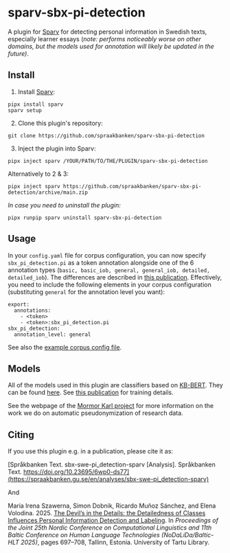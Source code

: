 # sparv-sbx-pi-detection  

A plugin for [Sparv](https://spraakbanken.gu.se/sparv/) for detecting personal information in Swedish texts, especially learner essays (_note: performs noticeably worse on other domains, but the models used for annotation will likely be updated in the future)_.  

## Install

1. Install [Sparv](https://spraakbanken.gu.se/sparv/):  
```
pipx install sparv
sparv setup
```

2. Clone this plugin's repository:  
```
git clone https://github.com/spraakbanken/sparv-sbx-pi-detection
```

3. Inject the plugin into Sparv:  
```
pipx inject sparv /YOUR/PATH/TO/THE/PLUGIN/sparv-sbx-pi-detection
```

Alternatively to 2 & 3:
```
pipx inject sparv https://github.com/spraakbanken/sparv-sbx-pi-detection/archive/main.zip
```

_In case you need to uninstall the plugin:_  
```
pipx runpip sparv uninstall sparv-sbx-pi-detection
```

## Usage

In your `config.yaml` file for corpus configuration, you can now specify `sbx_pi_detection.pi` as a token annotation alongside one of the 6 annotation types (`basic, basic_iob, general, general_iob, detailed, detailed_iob`). The differences are described in [this publication](https://aclanthology.org/2025.nodalida-1.70/). Effectively, you need to include the following elements in your corpus configuration (substituting `general` for the annotation level you want):  

```
export:
  annotations:
    - <token>
    - <token>:sbx_pi_detection.pi
sbx_pi_detection:
  annotation_level: general
```

See also the [example corpus config file](https://github.com/spraakbanken/sparv-sbx-pi-detection/blob/main/sbx_pi_detection/testkorpus/config.yaml).

## Models

All of the models used in this plugin are classifiers based on [KB-BERT](https://huggingface.co/KB/bert-base-swedish-cased). They can be found [here](https://huggingface.co/collections/Turtilla/pi-detection-and-labeling-6822fbc8fbccfc2527c019ba). See [this publication](https://aclanthology.org/2025.nodalida-1.70/) for training details.  

See the webpage of the [Mormor Karl project](https://mormor-karl.github.io/) for more information on the work we do on automatic pseudonymization of research data.

## Citing

If you use this plugin e.g. in a publication, please cite it as:

[Språkbanken Text. sbx-swe-pi_detection-sparv [Analysis]. Språkbanken Text. https://doi.org/10.23695/6wp0-ds77](https://spraakbanken.gu.se/en/analyses/sbx-swe-pi_detection-sparv)

And

Maria Irena Szawerna, Simon Dobnik, Ricardo Muñoz Sánchez, and Elena Volodina. 2025. [The Devil’s in the Details: the Detailedness of Classes Influences Personal Information Detection and Labeling](https://aclanthology.org/2025.nodalida-1.70/). In _Proceedings of the Joint 25th Nordic Conference on Computational Linguistics and 11th Baltic Conference on Human Language Technologies (NoDaLiDa/Baltic-HLT 2025)_, pages 697–708, Tallinn, Estonia. University of Tartu Library.



